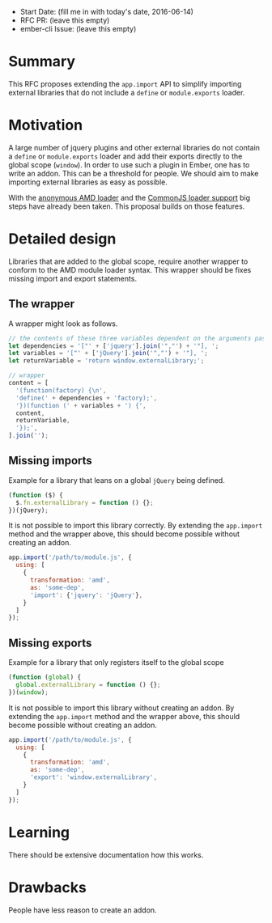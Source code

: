 - Start Date: (fill me in with today's date, 2016-06-14)
- RFC PR: (leave this empty)
- ember-cli Issue: (leave this empty)

# Summary

This RFC proposes extending the `app.import` API to simplify importing external libraries that do not include a `define` or `module.exports` loader.

# Motivation

A large number of jquery plugins and other external libraries do not contain a  `define` or `module.exports` loader and add their exports
directly to the global scope (`window`). In order to use such a plugin in Ember, one has to write an addon. This
can be a threshold for people. We should aim to make importing external libraries as easy as possible.

With the [anonymous AMD loader](https://github.com/ember-cli/ember-cli/pull/5976) and the [CommonJS loader support](https://github.com/ember-cli/ember-cli/pull/6812) big
steps have already been taken. This proposal builds on those features.

# Detailed design

Libraries that are added to the global scope, require another wrapper to conform to the AMD module loader syntax. This
wrapper should be fixes missing import and export statements.

## The wrapper
A wrapper might look as follows.

```js
// the contents of these three variables dependent on the arguments passed to app.import, see below
let dependencies = '["' + ['jquery'].join('","') + '"], ';
let variables = '["' + ['jQuery'].join('","') + '"], ';
let returnVariable = 'return window.externalLibrary;';

// wrapper
content = [
  '(function(factory) {\n',
  'define(' + dependencies + 'factory);',
  '})(function (' + variables + ') {',
  content,
  returnVariable,
  '});',
].join('');
```

## Missing imports
Example for a library that leans on a global `jQuery` being defined.

```js
(function ($) {
  $.fn.externalLibrary = function () {};
})(jQuery);
```

It is not possible to import this library correctly. By extending the `app.import` method and the wrapper above, this
should become possible without creating an addon.

```js
app.import('/path/to/module.js', {
  using: [
    {
      transformation: 'amd',
      as: 'some-dep',
      'import': {'jquery': 'jQuery'},
    }
  ]
});
```

## Missing exports
Example for a library that only registers itself to the global scope

```js
(function (global) {
  global.externalLibrary = function () {};
})(window);
```

It is not possible to import this library without creating an addon. By extending the `app.import` method and the wrapper
above, this should become possible without creating an addon.

```js
app.import('/path/to/module.js', {
  using: [
    {
      transformation: 'amd',
      as: 'some-dep',
      'export': 'window.externalLibrary',
    }
  ]
});
```


# Learning

There should be extensive documentation how this works.

# Drawbacks

People have less reason to create an addon.